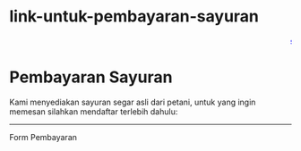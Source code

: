# link-untuk-pembayaran-sayuran

<marquee style="color:blue;front-size:300%;front-family:verdana;">silahkan klik untuk mengisi formulir</marquee>
<body>
<h1>Pembayaran Sayuran</h1>
<p>Kami menyediakan sayuran segar asli dari petani, untuk yang ingin memesan silahkan mendaftar terlebih dahulu:</p>
<hr>

<style>
a:link {
    color: white; 
    background-color: transparent; 
    text-decoration: none;
}
a:visited {
    color: pink;
    background-color: transparent;
    text-decoration: none;
}
a:hover {
    color: red;
    background-color: transparent;
    text-decoration: underline;
}
a:active {
    color: yellow;
    background-color: transparent;
    text-decoration: underline;
}
</style>

<body>

<a haref="https://priyopermana.github.io/Agrilink/">Form Pembayaran</a>

</body>
